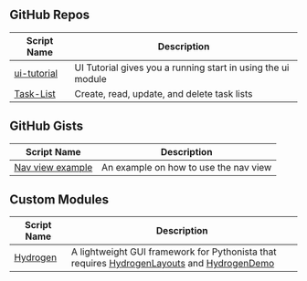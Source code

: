 GitHub Repos
------------

| Script Name        | Description   | 
| -------------      | ------------- |
| [ui-tutorial]      | UI Tutorial gives you a running start in using the ui module |
| [Task-List][]      | Create, read, update, and delete task lists |

GitHub Gists
------------
| Script Name        | Description   | 
| -------------      | ------------- | 
| [Nav view example][]     | An example on how to use the nav view |


Custom Modules
------------

| Script Name        | Description   | 
| -------------      | ------------- | 
| [Hydrogen][]      | A lightweight GUI framework for Pythonista that requires [HydrogenLayouts][] and [HydrogenDemo][]|


[ui-tutorial]: https://github.com/humberry/ui-tutorial
[Task-List]: https://github.com/robinsiebler/Task-List
[Hydrogen]: https://gist.github.com/BashedCrab/5924965
[HydrogenLayouts]: https://gist.github.com/BashedCrab/6103019
[HydrogenDemo]: https://gist.github.com/BashedCrab/5953776
[Nav view example]: https://gist.github.com/tjferry14/9ea8bfc0c8d089cdb530
